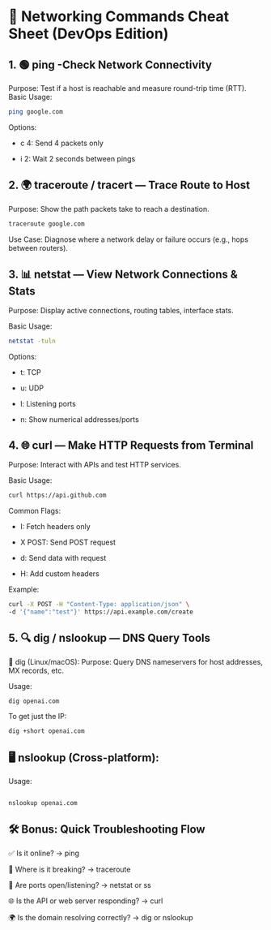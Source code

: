 ﻿# 🧪 Networking Commands Cheat Sheet (DevOps Edition)


## 1. 🟢 ping -Check Network Connectivity

Purpose: Test if a host is reachable and measure round-trip time (RTT).
Basic Usage:

```bash
ping google.com
```
Options:

- c 4: Send 4 packets only

- i 2: Wait 2 seconds between pings

## 2. 🌍 traceroute / tracert — Trace Route to Host
Purpose: Show the path packets take to reach a destination.

```bash
traceroute google.com
```
Use Case: Diagnose where a network delay or failure occurs (e.g., hops between routers).


## 3. 📊 netstat — View Network Connections & Stats
Purpose: Display active connections, routing tables, interface stats.

Basic Usage:

```bash
netstat -tuln
```
Options:

- t: TCP

- u: UDP

- l: Listening ports

- n: Show numerical addresses/ports


## 4. 🌐 curl — Make HTTP Requests from Terminal
Purpose: Interact with APIs and test HTTP services.

Basic Usage:

```bash
curl https://api.github.com
```
Common Flags:

- I: Fetch headers only

- X POST: Send POST request

- d: Send data with request

- H: Add custom headers

Example:

```bash
curl -X POST -H "Content-Type: application/json" \
-d '{"name":"test"}' https://api.example.com/create
```

## 5. 🔍 dig / nslookup — DNS Query Tools
🧠 dig (Linux/macOS):
Purpose: Query DNS nameservers for host addresses, MX records, etc.

Usage:

```bash
dig openai.com
```
To get just the IP:

```bash
dig +short openai.com
``` 

## 🖥 nslookup (Cross-platform):
Usage:

```bash

nslookup openai.com
```

## 🛠 Bonus: Quick Troubleshooting Flow

✅ Is it online? → ping

🚧 Where is it breaking? → traceroute

🔌 Are ports open/listening? → netstat or ss

🌐 Is the API or web server responding? → curl

🌍 Is the domain resolving correctly? → dig or nslookup

